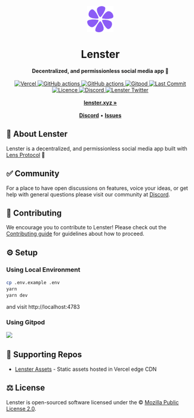 <div align="center">
    <img src="public/logo.svg" height="70" alt="Lenster Logo">
    <h1>Lenster</h1>
    <strong>Decentralized, and permissionless social media app 🌿</strong>
</div>
<br>
<div align="center">
    <a href="https://vercel.com/lenster?utm_source=Lenster&utm_campaign=oss">
        <img src="https://therealsujitk-vercel-badge.vercel.app/?app=lenster" alt="Vercel">
    </a>
    <a href="https://github.com/lensterxyz/lenster/actions/workflows/ci.yml">
        <img src="https://github.com/lensterxyz/lenster/actions/workflows/ci.yml/badge.svg" alt="GitHub actions">
    </a>
    <a href="https://deepsource.io/gl/lenster/lenster">
        <img src="https://deepsource.io/gl/lenster/lenster.svg/?label=active+issues&show_trend=true" alt="GitHub actions">
    </a>
    <a href="https://gitpod.io/#https://gitlab.com/lenster/lenster/-/tree/main">
        <img src="https://img.shields.io/badge/setup-automated-blue?logo=gitpod" alt="Gitpod">
    </a>
    <a href="https://gitlab.com/lenster/lenster/-/commits/main">
        <img src="https://badgen.net/gitlab/last-commit/lenster/lenster" alt="Last Commit">
    </a>
    <a href="https://gitlab.com/lenster/lenster/-/blob/main/LICENSE">
        <img src="https://badgen.net/gitlab/license/lenster/lenster" alt="Licence">
    </a>
    <a href="https://discord.gg/B8eKhSSUwX">
        <img src="https://img.shields.io/discord/953679040722665512.svg?label=&logo=discord&logoColor=ffffff&color=7389D8&labelColor=6A7EC2" alt="Discord">
    </a>
    <a href="https://twitter.com/lensterxyz">
        <img src="https://img.shields.io/twitter/follow/lensterxyz?label=lensterxyz&style=flat&logo=twitter&color=1DA1F2" alt="Lenster Twitter">
    </a>
</div>
<div align="center">
    <br>
    <a href="https://lenster.xyz"><b>lenster.xyz »</b></a>
    <br><br>
    <a href="https://discord.gg/B8eKhSSUwX"><b>Discord</b></a>
    •
    <a href="https://gitlab.com/lenster/lenster/-/issues/new"><b>Issues</b></a>
</div>

## 🌿 About Lenster

Lenster is a decentralized, and permissionless social media app built with [Lens Protocol](http://lens.dev/) 🌿

## ✅ Community

For a place to have open discussions on features, voice your ideas, or get help with general questions please visit our community at [Discord](https://discord.gg/B8eKhSSUwX).

## 🤝 Contributing

We encourage you to contribute to Lenster! Please check out the [Contributing guide](CONTRIBUTING.md) for guidelines about how to proceed.

## ⚙️ Setup

### Using Local Environment

```sh
cp .env.example .env
yarn
yarn dev
```

and visit http://localhost:4783

### Using Gitpod

[<img src="https://gitpod.io/button/open-in-gitpod.svg" height="40">](https://gitpod.io/#https://gitlab.com/lenster/lenster)

## 🤝 Supporting Repos

- [Lenster Assets](https://gitlab.com/lenster/assets) - Static assets hosted in Vercel edge CDN

## ⚖️ License

Lenster is open-sourced software licensed under the © [Mozilla Public License 2.0](LICENSE).
